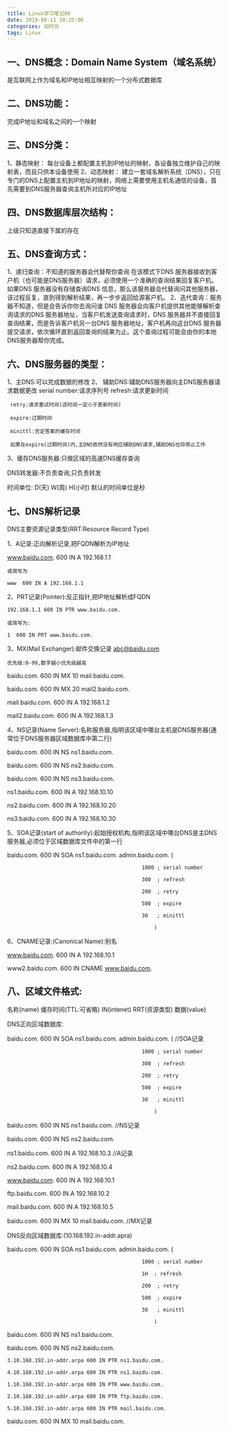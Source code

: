 ```yaml
---
title: Linux学习笔记06
date: 2019-08-11 18:25:06
categories: 旧时光
tags: Linux
---
```

## 一、DNS概念：Domain Name System（域名系统）
是互联网上作为域名和IP地址相互映射的一个分布式数据库
## 二、DNS功能：
完成IP地址和域名之间的一个映射
## 三、DNS分类：
1、静态映射：
每台设备上都配置主机到IP地址的映射，各设备独立维护自己的映射表，而且只供本设备使用
2、动态映射：
建立一套域名解析系统（DNS），只在专门的DNS上配置主机到IP地址的映射，网络上需要使用主机名通信的设备，首先需要到DNS服务器查询主机所对应的IP地址
## 四、DNS数据库层次结构：
上级只知道直接下属的存在 
## 五、DNS查询方式：
1、递归查询：不知道的服务器会代替帮你查询
在该模式下DNS 服务器接收到客户机（也可能是DNS服务器）请求，必须使用一个准确的查询结果回复客户机。如果DNS 服务器没有存储查询DNS 信息，那么该服务器会代替询问其他服务器，该过程反复，直到得到解析结果，再一步步返回给源客户机。
2、迭代查询：服务器不知道，但是会告诉你你去询问谁
DNS 服务器会向客户机提供其他能够解析查询请求的DNS 服务器地址，当客户机发送查询请求时，DNS 服务器并不直接回复查询结果，而是告诉客户机另一台DNS 服务器地址，客户机再向这台DNS 服务器提交请求，依次循环直到返回查询的结果为止。这个查询过程可能会由你的本地DNS服务器帮你完成。
## 六、DNS服务器的类型：
1、主DNS:可以完成数据的修改   2、   辅助DNS:辅助DNS服务器向主DNS服务器请求数据更改        serial number:请求序列号
     refresh:请求更新时间

     retry:请求重试时间(该时间一定小于更新时间)

     expire:过期时间

     minittl:否定答案的缓存时间

     如果在expire(过期时间)内,主DNS依然没有响应辅助DNS请求,辅助DNS也将停止工作

3、缓存DNS服务器:只做区域的高速DNS缓存查询

DNS转发器:不负责查询,只负责转发

时间单位: D(天) W(周) H(小时) 默认的时间单位是秒

## 七、DNS解析记录

  DNS主要资源记录类型(RRT:Resource Record Type)

 1、A记录:正向解析记录,把FQDN解析为IP地址

www.baidu.com. 600 IN A 192.168.1.1

    或简写为

    www  600 IN A 192.168.1.1

 2、PRT记录(Pointer):反正指针,把IP地址解析成FQDN

    192.168.1.1 600 IN PTR www.baidu.com.

    或简写为:

    1  600 IN PRT www.baidu.com.

  3、MX(Mail Exchanger):邮件交换记录    abc@baidu.com

    优先级:0-99,数字越小优先级越高

baidu.com.  600 IN MX 10 mail.baidu.com.

baidu.com.  600 IN MX 20 mail2.baidu.com.

mail.baidu.com.    600 IN A 192.168.1.2

mail2.baidu.com.    600 IN A 192.168.1.3

  4、NS记录(Name Server):名称服务器,指明该区域中哪台主机是DNS服务器(通常位于DNS服务器区域数据库中第二行)

baidu.com. 600 IN NS ns1.baidu.com.

baidu.com. 600 IN NS ns2.baidu.com.

baidu.com. 600 IN NS ns3.baidu.com.

ns1.baidu.com. 600 IN A 192.168.10.10

ns2.baidu.com. 600 IN A 192.168.10.20

ns3.baidu.com. 600 IN A 192.168.10.30

 5、SOA记录(start of authority):起始授权机构,指明该区域中哪台DNS是主DNS服务器,必须位于区域数据库文件中的第一行

baidu.com. 600 IN SOA ns1.baidu.com. admin.baidu.com. (

                                                1000 ; serial number

                                                300  ; refresh

                                                200  ; retry

                                                500  ; expire

                                                30   ; minittl

                                                    )

  6、CNAME记录:(Canonical Name):别名

www.baidu.com. 600 IN A 192.168.10.1

www2.baidu.com. 600 IN CNAME www.baidu.com.

## 八、区域文件格式:

名称(name) 缓存时间(TTL:可省略) IN(intenet) RRT(资源类型) 数据(value)

DNS正向区域数据库:

baidu.com. 600 IN SOA ns1.baidu.com. admin.baidu.com. (    //SOA记录

                                                1000 ; serial number

                                                300  ; refresh

                                                200  ; retry

                                                500  ; expire

                                                30   ; minittl

                                                    )

baidu.com. 600 IN NS ns1.baidu.com.    //NS记录

baidu.com. 600 IN NS ns2.baidu.com.

ns1.baidu.com. 600 IN A 192.168.10.3    //A记录

ns2.baidu.com. 600 IN A 192.168.10.4

www.baidu.com. 600 IN A 192.168.10.1    

ftp.baidu.com. 600 IN A 192.168.10.2

mail.baidu.com. 600 IN A 192.168.10.5

baidu.com.  600 IN MX 10 mail.baidu.com.    //MX记录

DNS反向区域数据库:(10.168.192.in-addr.apra)

baidu.com. 600 IN SOA ns1.baidu.com. admin.baidu.com. (

                                                1000 ; serial number

                                                1H  ; refresh

                                                200  ; retry

                                                500  ; expire

                                                30   ; minittl

                                                    )

baidu.com. 600 IN NS ns1.baidu.com.

baidu.com. 600 IN NS ns2.baidu.com.

    3.10.168.192.in-addr.arpa 600 IN PTR ns1.baidu.com.

    4.10.168.192.in-addr.arpa 600 IN PTR ns1.baidu.com.

    1.10.168.192.in-addr.arpa 600 IN PTR www.baidu.com.

    2.10.168.192.in-addr.arpa 600 IN PTR ftp.baidu.com.

    5.10.168.192.in-addr.arpa 600 IN PTR mail.baidu.com.

baidu.com. 600 IN MX 10 mail.baidu.com.
